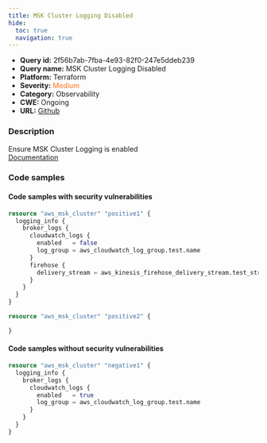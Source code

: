 ```yaml
---
title: MSK Cluster Logging Disabled
hide:
  toc: true
  navigation: true
---
```


<style>
  .highlight .hll {
    background-color: #ff171742;
  }
  .md-content {
    max-width: 1100px;
    margin: 0 auto;
  }
</style>

-   **Query id:** 2f56b7ab-7fba-4e93-82f0-247e5ddeb239
-   **Query name:** MSK Cluster Logging Disabled
-   **Platform:** Terraform
-   **Severity:** <span style="color:#ff7213">Medium</span>
-   **Category:** Observability
-   **CWE:** Ongoing
-   **URL:** [Github](https://github.com/DataDog/kics/tree/master/assets/queries/terraform/aws/msk_cluster_logging_disabled)

### Description
Ensure MSK Cluster Logging is enabled<br>
[Documentation](https://registry.terraform.io/providers/hashicorp/aws/latest/docs/resources/msk_cluster#broker_logs)

### Code samples
#### Code samples with security vulnerabilities
```tf title="Positive test num. 1 - tf file" hl_lines="8 5 15"
resource "aws_msk_cluster" "positive1" {
  logging_info {
    broker_logs {
      cloudwatch_logs {
        enabled   = false
        log_group = aws_cloudwatch_log_group.test.name
      }
      firehose {
        delivery_stream = aws_kinesis_firehose_delivery_stream.test_stream.name
      }
    }
  }
}

resource "aws_msk_cluster" "positive2" {

}

```


#### Code samples without security vulnerabilities
```tf title="Negative test num. 1 - tf file"
resource "aws_msk_cluster" "negative1" {  
  logging_info {
    broker_logs {
      cloudwatch_logs {
        enabled   = true
        log_group = aws_cloudwatch_log_group.test.name
      }
    }
  }
}
```
